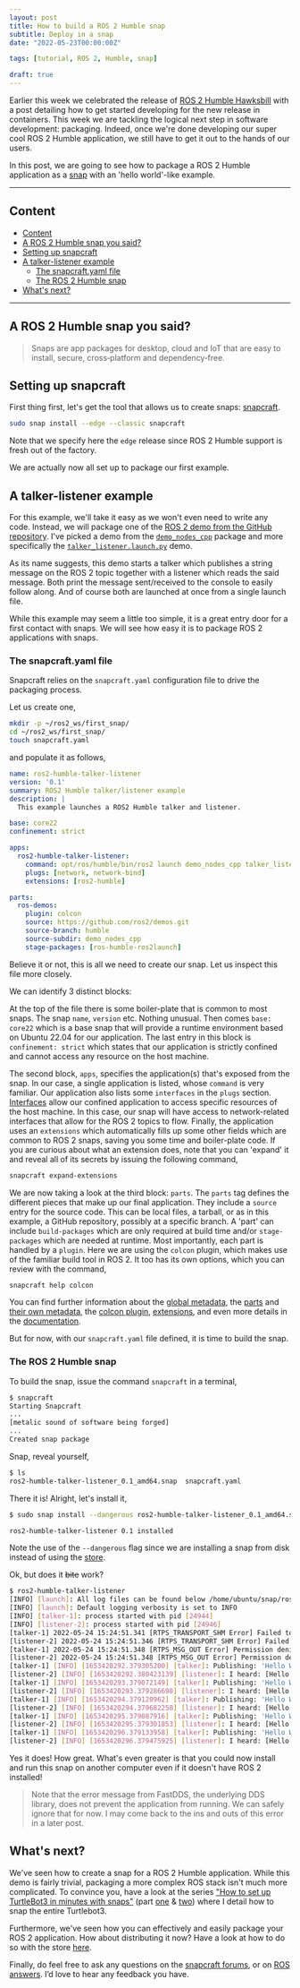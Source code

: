 ```yaml
---
layout: post
title: How to build a ROS 2 Humble snap
subtitle: Deploy in a snap
date: "2022-05-23T00:00:00Z"

tags: [tutorial, ROS 2, Humble, snap]

draft: true
---
```


Earlier this week we celebrated the release of [ROS 2 Humble Hawksbill][lxd-ros2-humble] with a post detailing how to get started developing for the new release in containers.
This week we are tackling the logical next step in software development: packaging.
Indeed, once we're done developing our super cool ROS 2 Humble application,
we still have to get it out to the hands of our users.

In this post, we are going to see how to package a ROS 2 Humble application as a [snap][snap-about] with an 'hello world'-like example.

---

## Content

- [Content](#content)
- [A ROS 2 Humble snap you said?](#a-ros-2-humble-snap-you-said)
- [Setting up snapcraft](#setting-up-snapcraft)
- [A talker-listener example](#a-talker-listener-example)
  - [The snapcraft.yaml file](#the-snapcraftyaml-file)
  - [The ROS 2 Humble snap](#the-ros-2-humble-snap)
- [What's next?](#whats-next)

---

## A ROS 2 Humble snap you said?

> Snaps are app packages for desktop, cloud and IoT that are easy to install, secure, cross‐platform and dependency‐free.

## Setting up snapcraft

First thing first, let's get the tool that allows us to create snaps: [snapcraft][snapcraft].

```bash
sudo snap install --edge --classic snapcraft
```

Note that we specify here the `edge` release since ROS 2 Humble support is fresh out of the factory.

We are actually now all set up to package our first example.

## A talker-listener example

For this example, we'll take it easy as we won't even need to write any code.
Instead, we will package one of the [ROS 2 demo from the GitHub repository][ros2-ex].
I've picked a demo from the [`demo_nodes_cpp`][ros2-demo-node] package and more specifically the [`talker_listener.launch.py`][ros2-demo-launch] demo.

As its name suggests, this demo starts a talker which publishes a string message on the ROS 2 topic together with a listener which reads the said message.
Both print the message sent/received to the console to easily follow along.
And of course both are launched at once from a single launch file.

While this example may seem a little too simple,
it is a great entry door for a first contact with snaps.
We will see how easy it is to package ROS 2 applications with snaps.

### The snapcraft.yaml file

Snapcraft relies on the `snapcraft.yaml` configuration file to drive the packaging process.

Let us create one,

```bash
mkdir -p ~/ros2_ws/first_snap/
cd ~/ros2_ws/first_snap/
touch snapcraft.yaml
```

and populate it as follows,

```yaml
name: ros2-humble-talker-listener
version: '0.1'
summary: ROS2 Humble talker/listener example
description: |
  This example launches a ROS2 Humble talker and listener.

base: core22
confinement: strict

apps:
  ros2-humble-talker-listener:
    command: opt/ros/humble/bin/ros2 launch demo_nodes_cpp talker_listener.launch.py
    plugs: [network, network-bind]
    extensions: [ros2-humble]

parts:
  ros-demos:
    plugin: colcon
    source: https://github.com/ros2/demos.git
    source-branch: humble
    source-subdir: demo_nodes_cpp
    stage-packages: [ros-humble-ros2launch]
```

Believe it or not, this is all we need to create our snap.
Let us inspect this file more closely.

We can identify 3 distinct blocks:

At the top of the file there is some boiler-plate that is common to most snaps.
The snap `name`, `version` etc. Nothing unusual.
Then comes `base: core22` which is a base snap that will provide a runtime environment based on Ubuntu 22.04 for our application.
The last entry in this block is `confinement: strict` which states that our application is strictly confined and cannot access any resource on the host machine.

The second block, `apps`, specifies the application(s) that's exposed from the snap.
In our case, a single application is listed, whose `command` is very familiar.
Our application also lists some `interfaces` in the `plugs` section.
[Interfaces][snap-interfaces] allow our confined application to access specific resources of the host machine.
In this case, our snap will have access to network-related interfaces that allow for the ROS 2 topics to flow.
Finally, the application uses an `extensions` which automatically fills up some other fields which are common to ROS 2 snaps,
saving you some time and boiler-plate code.
If you are curious about what an extension does,
note that you can 'expand' it and reveal all of its secrets by issuing the following command,

```bash
snapcraft expand-extensions
```

We are now taking a look at the third block: `parts`.
The `parts` tag defines the different pieces that make up our final application.
They include a `source` entry for the source code.
This can be local files, a tarball, or as in this example, a GitHub repository, possibly at a specific branch.
A 'part' can include `build-packages` which are only required at build time and/or `stage-packages` which are needed at runtime.
Most importantly, each part is handled by a `plugin`.
Here we are using the `colcon` plugin, which makes use of the familiar build tool in ROS 2.
It too has its own options, which you can review with the command,

```bash
snapcraft help colcon
```

You can find further information about the [global metadata][snap-meta-data],
the [parts][snap-parts] and [their own metadata][snap-parts-meta],
the [colcon plugin][snap-colcon], [extensions][snap-extensions],
and even more details in the [documentation][snap-doc].

But for now, with our `snapcraft.yaml` file defined, it is time to build the snap.

### The ROS 2 Humble snap

To build the snap, issue the command `snapcraft` in a terminal,

```bash
$ snapcraft
Starting Snapcraft
...
[metalic sound of software being forged]
...
Created snap package
```

Snap, reveal yourself,

```bash
$ ls
ros2-humble-talker-listener_0.1_amd64.snap  snapcraft.yaml
```

There it is!
Alright, let's install it,

```bash
$ sudo snap install --dangerous ros2-humble-talker-listener_0.1_amd64.snap

ros2-humble-talker-listener 0.1 installed
```

Note the use of the `--dangerous` flag since we are installing a snap from disk instead of using the [store][snap-store].

Ok, but does it ~~bite~~ work?

```bash
$ ros2-humble-talker-listener
[INFO] [launch]: All log files can be found below /home/ubuntu/snap/ros2-humble-talker-listener/x6/ros/log/2022-05-24-15-24-50-823207-localhost-24895
[INFO] [launch]: Default logging verbosity is set to INFO
[INFO] [talker-1]: process started with pid [24944]
[INFO] [listener-2]: process started with pid [24946]
[talker-1] 2022-05-24 15:24:51.341 [RTPS_TRANSPORT_SHM Error] Failed to create segment ac1bbb6c86049e8a: Permission denied -> Function compute_per_allocation_extra_size
[listener-2] 2022-05-24 15:24:51.346 [RTPS_TRANSPORT_SHM Error] Failed to create segment e75bbd4ac39608ab: Permission denied -> Function compute_per_allocation_extra_size
[talker-1] 2022-05-24 15:24:51.348 [RTPS_MSG_OUT Error] Permission denied -> Function init
[listener-2] 2022-05-24 15:24:51.348 [RTPS_MSG_OUT Error] Permission denied -> Function init
[talker-1] [INFO] [1653420292.379305200] [talker]: Publishing: 'Hello World: 1'
[listener-2] [INFO] [1653420292.380423139] [listener]: I heard: [Hello World: 1]
[talker-1] [INFO] [1653420293.379072149] [talker]: Publishing: 'Hello World: 2'
[listener-2] [INFO] [1653420293.379286698] [listener]: I heard: [Hello World: 2]
[talker-1] [INFO] [1653420294.379120962] [talker]: Publishing: 'Hello World: 3'
[listener-2] [INFO] [1653420294.379682258] [listener]: I heard: [Hello World: 3]
[talker-1] [INFO] [1653420295.379087916] [talker]: Publishing: 'Hello World: 4'
[listener-2] [INFO] [1653420295.379301853] [listener]: I heard: [Hello World: 4]
[talker-1] [INFO] [1653420296.379133958] [talker]: Publishing: 'Hello World: 5'
[listener-2] [INFO] [1653420296.379475925] [listener]: I heard: [Hello World: 5]
```

Yes it does! How great.
What's even greater is that you could now install and run this snap on another computer even if it doesn't have ROS 2 installed!

> Note that the error message from FastDDS, the underlying DDS library,
does not prevent the application from running.
We can safely ignore that for now.
I may come back to the ins and outs of this error in a later post.

## What's next?

We've seen how to create a snap for a ROS 2 Humble application.
While this demo is fairly trivial,
packaging a more complex ROS stack isn't much more complicated.
To convince you, have a look at the series ["How to set up TurtleBot3 in minutes with snaps"][tb3-1] (part [one][tb3-1] & [two][tb3-2]) where I detail how to snap the entire Turtlebot3.

Furthermore, we've seen how you can effectively and easily package your ROS 2 application.
How about distributing it now?
Have a look at how to do so with the store [here][snap-release].

Finally, do feel free to ask any questions on the [snapcraft forums][snap-forum],
or on [ROS answers][ros-ans]. I’d love to hear any feedback you have.

[//]: # (URLs)

[ros2-humble-announ]: https://www.openrobotics.org/
[snapcraft]: https://snapcraft.io/
[lxd-ros2-humble]: /post/2022/ros2-humble
[ros2-ex]: https://github.com/ros2/demos
[ros2-demo-node]: https://github.com/ros2/demos/tree/master/demo_nodes_cpp
[ros2-demo-launch]: https://github.com/ros2/demos/blob/master/demo_nodes_cpp/launch/topics/talker_listener.launch.py
[snap-about]: https://snapcraft.io/docs/robotics
[snap-interfaces]: https://snapcraft.io/docs/supported-interfaces
[snap-meta-data]: https://snapcraft.io/docs/adding-global-metadata
[snap-parts]: https://snapcraft.io/docs/adding-parts
[snap-parts-meta]: https://snapcraft.io/docs/snapcraft-parts-metadata
[snap-colcon]: https://snapcraft.io/docs/the-colcon-plugin
[snap-extensions]: https://snapcraft.io/docs/supported-extensions
[snap-doc]: https://snapcraft.io/docs
[snap-store]: https://snapcraft.io/store
[snap-release]: https://snapcraft.io/docs/releasing-your-app
[tb3-1]: https://ubuntu.com/blog/how-to-set-up-turtlebot3-in-minutes-with-snaps
[tb3-2]: https://snapcraft.io/blog/how-to-set-up-turtlebot3-in-minutes-with-snaps-2
[snap-forum]: https://forum.snapcraft.io/
[ros-ans]: https://answers.ros.org/questions/